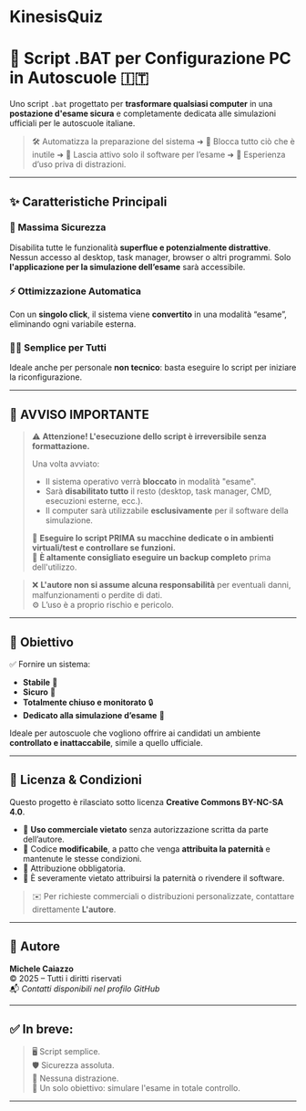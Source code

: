# KinesisQuiz

# 🚗 Script .BAT per Configurazione PC in Autoscuole 🇮🇹

Uno script `.bat` progettato per **trasformare qualsiasi computer** in una **postazione d'esame sicura** e completamente dedicata alle simulazioni ufficiali per le autoscuole italiane.

> 🛠️ Automatizza la preparazione del sistema ➜ 🧱 Blocca tutto ciò che è inutile ➜ 🧩 Lascia attivo solo il software per l’esame ➜ 🧘 Esperienza d’uso priva di distrazioni.

---

## ✨ Caratteristiche Principali

### 🔐 Massima Sicurezza  
Disabilita tutte le funzionalità **superflue e potenzialmente distrattive**. Nessun accesso al desktop, task manager, browser o altri programmi. Solo **l'applicazione per la simulazione dell’esame** sarà accessibile.

### ⚡ Ottimizzazione Automatica  
Con un **singolo click**, il sistema viene **convertito** in una modalità “esame”, eliminando ogni variabile esterna.

### 👨‍💻 Semplice per Tutti  
Ideale anche per personale **non tecnico**: basta eseguire lo script per iniziare la riconfigurazione.

---

## 🚨 AVVISO IMPORTANTE

> ⚠️ **Attenzione! L'esecuzione dello script è irreversibile senza formattazione.**  
>  
> Una volta avviato:
> - Il sistema operativo verrà **bloccato** in modalità "esame".
> - Sarà **disabilitato tutto** il resto (desktop, task manager, CMD, esecuzioni esterne, ecc.).
> - Il computer sarà utilizzabile **esclusivamente** per il software della simulazione.
>  
> 🧪 **Eseguire lo script PRIMA su macchine dedicate o in ambienti virtuali/test e controllare se funzioni.**  
> 💾 **È altamente consigliato eseguire un backup completo** prima dell'utilizzo.

> ❌ **L'autore non si assume alcuna responsabilità** per eventuali danni, malfunzionamenti o perdite di dati.  
> ⚙️ L’uso è a proprio rischio e pericolo.

---

## 🎯 Obiettivo

✅ Fornire un sistema:

- **Stabile** 🧱  
- **Sicuro** 🔐  
- **Totalmente chiuso e monitorato** 🔒  
- **Dedicato alla simulazione d’esame** 📘  

Ideale per autoscuole che vogliono offrire ai candidati un ambiente **controllato e inattaccabile**, simile a quello ufficiale.

---

## 📜 Licenza & Condizioni

Questo progetto è rilasciato sotto licenza **Creative Commons BY-NC-SA 4.0**.

- 🛑 **Uso commerciale vietato** senza autorizzazione scritta da parte dell’autore.
- 🔧 Codice **modificabile**, a patto che venga **attribuita la paternità** e mantenute le stesse condizioni.
- 👥 Attribuzione obbligatoria.
- 📛 È severamente vietato attribuirsi la paternità o rivendere il software.

> ✉️ Per richieste commerciali o distribuzioni personalizzate, contattare direttamente **L'autore**.

---

## 👤 Autore

**Michele Caiazzo**  
© 2025 – Tutti i diritti riservati  
📬 *Contatti disponibili nel profilo GitHub*

---

## ✅ In breve:

> 🖥️ Script semplice.  
> 🛡️ Sicurezza assoluta.  
> 🚫 Nessuna distrazione.  
> 🎯 Un solo obiettivo: simulare l'esame in totale controllo.

---

